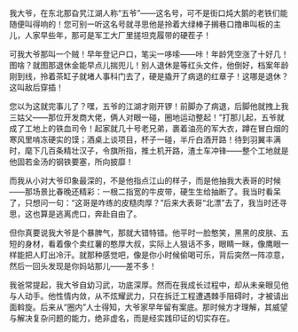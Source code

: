 我大爷，在东北那旮旯江湖人称“五爷”——这名号，可不是街口炖大鹅的老铁们能随便叫得响的！您可别一听这名号就寻思他是拎着大绿棒子搁巷口撸串叫板的主儿，人家早些年，那可是军工大厂里搓坦克履带的硬茬子！

可我大爷那叫一个贼！早年登记户口，笔尖一哆嗦——咔！年龄凭空涨了十好几！图啥？就图那退休金能早点儿揣兜儿！别人退休是等红头文件，他倒好，档案年龄刚到线，拎着茶缸子就堵人事科门去了，硬是撬开了病退的红章子！这哪是退休？这叫敌后穿插！

您以为这就完事儿了？嘿，五爷的江湖才刚开锣！前脚办了病退，后脚他就拽上我三姑父——那位开发商大佬，俩人对眼一碰，圈地运动整起！”打那儿起，五爷就成了工地上的铁血司令！起家就几十号老兄弟，裹着油亮的军大衣，蹲在冒白烟的寒风里啃冻硬实的馍；酒桌上谈项目，杯子一碰，半斤白酒开路！待到羽翼丰满时，麾下几百条精壮汉子，令旗所指，推土机开路，渣土车冲锋——整个工地就是他固若金汤的钢铁要塞，所向披靡！

而我从小对大爷印象最深的，不是他指点江山的样子，而是他抽我大表哥的时候——那场景比春晚还精彩：一根二指宽的牛皮带，硬生生给抽断了。我当时看呆了，只想问一句：“这哥是咋练的皮糙肉厚？”后来大表哥“北漂”去了，我当时还寻思，这也算是逃离虎口，奔赴自由了。

但你真要说我大爷是个暴脾气，那就大错特错。他平时一脸憨笑，黑黑的皮肤、五短的身材，看着像个卖红薯的憨厚大叔，实际上人狠话不多，眼睛一眯，像鹰眼一样能把人盯出冷汗。就那种感觉吧，像是你小时候偷喝可乐，背后突然一阵凉意，然后一回头发现是你妈站那儿——差不多！

我爸常提起，我大爷自幼习武，功底深厚。然而在我成长过程中，却从未亲眼见他与人动手。他性情内敛，从不炫耀武力，只在拆迁工程遭遇棘手阻碍时，才被请出面斡旋。后来从“圈内”人士得知，大爷家早年留有案底。那时候方才理解，其威望与解决复杂问题的能力，绝非虚名，而是经实践印证的切实存在。